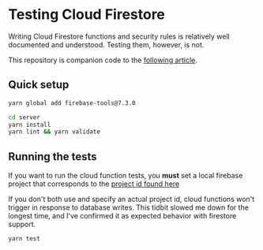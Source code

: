 # Testing Cloud Firestore
Writing Cloud Firestore functions and security rules is relatively well documented and understood. Testing them, however, is not.

This repository is companion code to the [following article](https://medium.com/@danahartweg/testing-guide-for-cloud-firestore-functions-and-security-rules-39d9f3c92d99).

## Quick setup
```bash
yarn global add firebase-tools@7.3.0

cd server
yarn install
yarn lint && yarn validate
```

## Running the tests
If you want to run the cloud function tests, you **must** set a local firebase project that corresponds to the [project id found here](./server/test-helpers/firestore-helpers.ts#L19)

If you don't both use and specify an actual project id, cloud functions won't trigger in response to database writes. This tidbit slowed me down for the longest time, and I've confirmed it as expected behavior with firestore support.

```bash
yarn test
```
